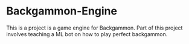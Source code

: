 # Backgammon-Engine

This is a project is a game engine for Backgammon. Part of this project involves teaching a ML bot on how to play perfect backgammon. 
